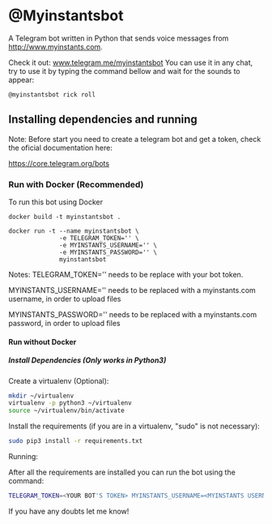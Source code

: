# @Myinstantsbot

A Telegram bot written in Python that sends voice messages from http://www.myinstants.com.

Check it out: www.telegram.me/myinstantsbot
You can use it in any chat, try to use it by typing the command bellow and wait for the sounds to appear:
```
@myinstantsbot rick roll
```

## Installing dependencies and running

Note: Before start you need to create a telegram bot and get a token, check the oficial documentation here:

https://core.telegram.org/bots

### Run with Docker (Recommended)

To run this bot using Docker

```
docker build -t myinstantsbot .

docker run -t --name myinstantsbot \
              -e TELEGRAM_TOKEN='' \
              -e MYINSTANTS_USERNAME='' \
              -e MYINSTANTS_PASSWORD='' \
              myinstantsbot
```

Notes:
TELEGRAM_TOKEN='' needs to be replace with your bot token.

MYINSTANTS_USERNAME='' needs to be replaced with a myinstants.com username, in order to upload files

MYINSTANTS_PASSWORD='' needs to be replaced with a myinstants.com password, in order to upload files

#### Run without Docker

##### Install Dependencies (Only works in Python3)

Create a virtualenv (Optional):
```bash
mkdir ~/virtualenv
virtualenv -p python3 ~/virtualenv
source ~/virtualenv/bin/activate
```

Install the requirements (if you are in a virtualenv, "sudo" is not necessary):
```bash
sudo pip3 install -r requirements.txt
```

Running:

After all the requirements are installed you can run the bot using the command:
```bash
TELEGRAM_TOKEN=<YOUR BOT'S TOKEN> MYINSTANTS_USERNAME=<MYINSTANTS USERNAME> MYINSTANTS_PASSWORD=<MYINSTANTS PASSWORD> python3 myinstantsbot.py
```


If you have any doubts let me know!
